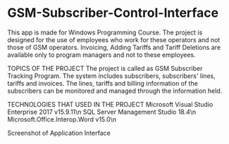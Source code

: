 # GSM-Subscriber-Control-Interface
This app is made for Windows Programming Course.
The project is designed for the use of employees who work for these operators and not those of GSM operators. Invoicing, Adding Tariffs and Tariff Deletions are available only to program managers and not to these employees.

TOPICS OF THE PROJECT
The project is called as GSM Subscriber Tracking Program. The system includes subscribers, subscribers' lines, tariffs and invoices. The lines, tariffs and billing information of the subscribers can be monitored and managed through the information held.

TECHNOLOGIES THAT USED IN THE PROJECT
Microsoft Visual Studio Enterprise 2017 v15.9.11\n
SQL Server Management Studio 18.4\n
Microsoft.Office.Interop.Word v15.0\n

Screenshot of Application Interface
